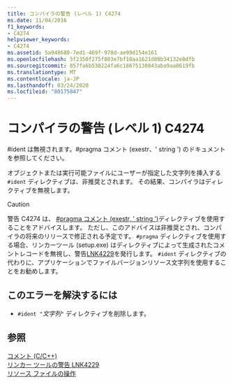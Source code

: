 ```yaml
---
title: コンパイラの警告 (レベル 1) C4274
ms.date: 11/04/2016
f1_keywords:
- C4274
helpviewer_keywords:
- C4274
ms.assetid: 5a948680-7ed1-469f-978d-ae99d154e161
ms.openlocfilehash: 5f2350f275f883e7bf18aa1621d08b34132e8dfb
ms.sourcegitcommit: 857fa6b530224fa6c18675138043aba9aa0619fb
ms.translationtype: MT
ms.contentlocale: ja-JP
ms.lasthandoff: 03/24/2020
ms.locfileid: "80175847"
---
```

# <a name="compiler-warning-level-1-c4274"></a>コンパイラの警告 (レベル 1) C4274

\#ident は無視されます。#pragma コメント (exestr、' string ') のドキュメントを参照してください。

オブジェクトまたは実行可能ファイルにユーザーが指定した文字列を挿入する `#ident` ディレクティブは、非推奨とされます。 その結果、コンパイラはディレクティブを無視します。

> [!CAUTION]
>  警告 C4274 は、 [#pragma コメント (exestr, ' string ')](../../preprocessor/comment-c-cpp.md)ディレクティブを使用することをアドバイスします。 ただし、このアドバイスは非推奨とされ、コンパイラの将来のリリースで修正される予定です。 `#pragma` ディレクティブを使用する場合、リンカーツール (setup.exe) はディレクティブによって生成されたコメントレコードを無視し、警告[LNK4229](../../error-messages/tool-errors/linker-tools-warning-lnk4229.md)を発行します。 `#ident` ディレクティブの代わりに、アプリケーションでファイルバージョンリソース文字列を使用することをお勧めします。

## <a name="to-correct-this-error"></a>このエラーを解決するには

- `#ident "`*文字列*`"` ディレクティブを削除します。

## <a name="see-also"></a>参照

[コメント (C/C++)](../../preprocessor/comment-c-cpp.md)<br/>
[リンカー ツールの警告 LNK4229](../../error-messages/tool-errors/linker-tools-warning-lnk4229.md)<br/>
[リソース ファイルの操作](../../windows/working-with-resource-files.md)
